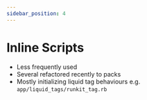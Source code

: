 ```yaml
---
sidebar_position: 4
---
```


# Inline Scripts

- Less frequently used
- Several refactored recently to packs
- Mostly initializing liquid tag behaviours e.g. `app/liquid_tags/runkit_tag.rb`